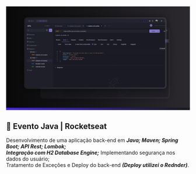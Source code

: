 ![Cover](./.github/thumbnail.png)

## 🚀 Evento Java | Rocketseat

Desenvolvimento de uma aplicação back-end em ***Java; Maven; Spring Boot; API Rest; Lombok; <br /> Integração com H2 Database Engine;*** 
Implementando segurança nos dados do usuário; <br />Tratamento de Exceções e Deploy do back-end ***(Deploy utilizei o Rednder)***.
